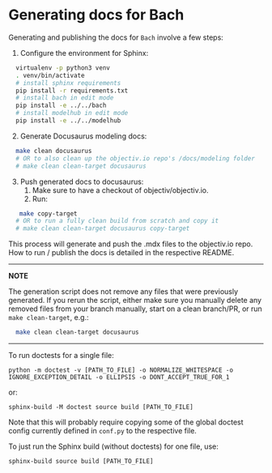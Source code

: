 # Generating docs for Bach

Generating and publishing the docs for `Bach` involve a few steps:

1. Configure the environment for Sphinx:
```bash
  virtualenv -p python3 venv
  . venv/bin/activate
  # install sphinx requirements
  pip install -r requirements.txt
  # install bach in edit mode
  pip install -e ../../bach
  # install modelhub in edit mode
  pip install -e ../../modelhub
```

2. Generate Docusaurus modeling docs:
```bash
  make clean docusaurus
  # OR to also clean up the objectiv.io repo's /docs/modeling folder
  # make clean clean-target docusaurus
```
3. Push generated docs to docusaurus:
   1. Make sure to have a checkout of objectiv/objectiv.io.
   2. Run:
```bash
   make copy-target
  # OR to run a fully clean build from scratch and copy it
  # make clean clean-target docusaurus copy-target
```

This process will generate and push the .mdx files to the objectiv.io repo. How to run / publish the docs is 
detailed in the respective README.

---
**NOTE**

The generation script does not remove any files that were previously generated. If you rerun the script, 
either make sure you manually delete any removed files from your branch manually, start on a clean 
branch/PR, or run `make clean-target`, e.g.:
```bash
  make clean clean-target docusaurus
```

---

To run doctests for a single file: 

```
python -m doctest -v [PATH_TO_FILE] -o NORMALIZE_WHITESPACE -o IGNORE_EXCEPTION_DETAIL -o ELLIPSIS -o DONT_ACCEPT_TRUE_FOR_1
```

or:

```
sphinx-build -M doctest source build [PATH_TO_FILE]
```

Note that this will probably require copying some of the global doctest config currently defined in `conf.py` 
to the respective file.

To just run the Sphinx build (without doctests) for one file, use:

```
sphinx-build source build [PATH_TO_FILE]
```
